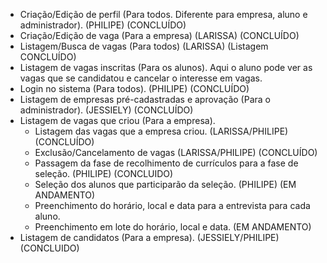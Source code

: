 - Criação/Edição de perfil (Para todos. Diferente para empresa, aluno e administrador). (PHILIPE) (CONCLUÍDO)
- Criação/Edição de vaga (Para a empresa) (LARISSA) (CONCLUÍDO)
- Listagem/Busca de vagas (Para todos) (LARISSA) (Listagem CONCLUÍDO)
- Listagem de vagas inscritas (Para os alunos). Aqui o aluno pode ver as vagas que se candidatou e cancelar o interesse em vagas.
- Login no sistema (Para todos). (PHILIPE) (CONCLUÍDO)
- Listagem de empresas pré-cadastradas e aprovação (Para o administrador). (JESSIELY) (CONCLUÍDO)
- Listagem de vagas que criou (Para a empresa). 
	- Listagem das vagas que a empresa criou. (LARISSA/PHILIPE) (CONCLUÍDO)
	- Exclusão/Cancelamento de vagas (LARISSA/PHILIPE) (CONCLUÍDO)
	- Passagem da fase de recolhimento de currículos para a fase de seleção. (PHILIPE) (CONCLUIDO)
	- Seleção dos alunos que participarão da seleção. (PHILIPE) (EM ANDAMENTO)
	- Preenchimento do horário, local e data para a entrevista para cada aluno.
	- Preenchimento em lote do horário, local e data. (EM ANDAMENTO)
- Listagem de candidatos (Para a empresa). (JESSIELY/PHILIPE) (CONCLUIDO)

